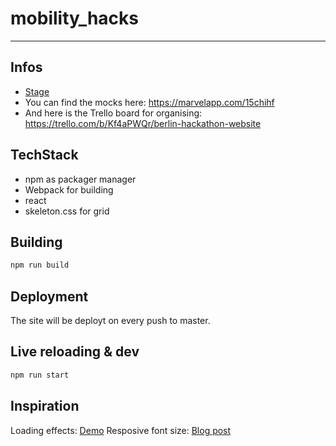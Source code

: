 # mobility_hacks
---

## Infos

* [Stage](http://stage.mobility-hacks.de/)
* You can find the mocks here: https://marvelapp.com/15chihf
* And here is the Trello board for organising: https://trello.com/b/Kf4aPWQr/berlin-hackathon-website

## TechStack

- npm as packager manager
- Webpack for building
- react
- skeleton.css for grid

## Building

```bash
npm run build
```

## Deployment

The site will be deployt on every push to master.

## Live reloading & dev

```bash
npm run start
```

## Inspiration

Loading effects: [Demo](http://tympanus.net/Development/GridLoadingEffects/)
Resposive font size: [Blog post](http://madebymike.com.au/writing/precise-control-responsive-typography/)